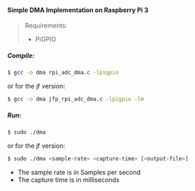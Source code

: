 #### Simple DMA Implementation on Raspberry Pi 3

> Requirements:
> - PiGPIO

##### Compile:
```sh
$ gcc -o dma rpi_adc_dma.c -lpigpio
```

or for the jf version:
```sh
$ gcc -o dma jfp_rpi_adc_dma.c -lpigpio -lm
```

##### Run:
```sh
$ sudo ./dma
```

or for the jf version:
```sh
$ sudo ./dma <sample-rate> <capture-time> [<output-file>]
```
* The sample rate is in Samples per second
* The capture time is in milliseconds
